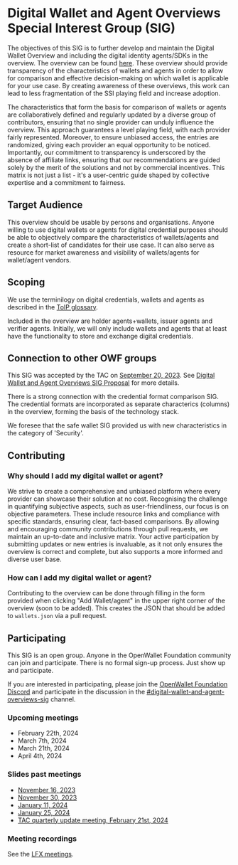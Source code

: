 # Digital Wallet and Agent Overviews Special Interest Group (SIG)

The objectives of this SIG is to further develop and maintain the Digital Wallet Overview and including the digital identity agents/SDKs in the overview. The overview can be found [here](https://openwallet-foundation.github.io/digital-wallet-and-agent-overviews-sig/). These overview should provide transparency of the characteristics of wallets and agents in order to allow for comparison and effective decision-making on which wallet is applicable for your use case. By creating awareness of these overviews, this work can lead to less fragmentation of the SSI playing field and increase adoption.

The characteristics that form the basis for comparison of wallets or agents are collaboratively defined and regularly updated by a diverse group of contributors, ensuring that no single provider can unduly influence the overview. This approach guarantees a level playing field, with each provider fairly represented. Moreover, to ensure unbiased access, the entries are randomized, giving each provider an equal opportunity to be noticed. Importantly, our commitment to transparency is underscored by the absence of affiliate links, ensuring that our recommendations are guided solely by the merit of the solutions and not by commercial incentives. This matrix is not just a list - it's a user-centric guide shaped by collective expertise and a commitment to fairness.

## Target Audience
This overview should be usable by persons and organisations. Anyone willing to use digital wallets or agents for digital credential purposes should be able to objectively compare the characteristics of wallets/agents and create a short-list of candidates for their use case. It can also serve as resource for market awareness and visibility of wallets/agents for wallet/agent vendors.

## Scoping
We use the terminilogy on digital credentials, wallets and agents as described in the [ToIP glossary](https://docs.google.com/document/d/1fZByfuSOwszDRkE7ARQLeElSYmVznoOyJK4sxRvJpyM/edit).

Included in the overview are holder agents+wallets, issuer agents and verifier agents. Initially, we will only include wallets and agents that at least have the functionality to store and exchange digital credentials.

## Connection to other OWF groups

This SIG was accepted by the TAC on [September 20, 2023](../meetings/2023/2023-09-20.md). See [Digital Wallet and Agent Overviews SIG Proposal](https://github.com/openwallet-foundation/tac/issues/56) for more details.

There is a strong connection with the credential format comparison SIG. The credential formats are incorporated as separate characterics (columns) in the overview, forming the basis of the technology stack.

We foresee that the safe wallet SIG provided us with new characteristics in the category of 'Security'. 

## Contributing

### Why should I add my digital wallet or agent?

We strive to create a comprehensive and unbiased platform where every provider can showcase their solution at no cost. Recognising the challenge in quantifying subjective aspects, such as user-friendliness, our focus is on objective parameters. These include resource links and compliance with specific standards, ensuring clear, fact-based comparisons. By allowing and encouraging community contributions through pull requests, we maintain an up-to-date and inclusive matrix. Your active participation by submitting updates or new entries is invaluable, as it not only ensures the overview is correct and complete, but also supports a more informed and diverse user base.

### How can I add my digital wallet or agent?
Contributing to the overview can be done through filling in the form provided when clicking "Add Wallet/agent" in the upper right corner of the overview (soon to be added). This creates the JSON that should be added to `wallets.json` via a pull request.

## Participating
This SIG is an open group. Anyone in the OpenWallet Foundation community can join and participate. There is no formal sign-up process. Just show up and participate.

If you are interested in participating, please join the [OpenWallet Foundation Discord](https://discord.gg/openwalletfoundation) and participate in the discussion in the [#digital-wallet-and-agent-overviews-sig](https://discord.com/channels/1022962884864643214/1154111877077532814) channel. 
### Upcoming meetings
- February 22th, 2024
- March 7th, 2024
- March 21th, 2024
- April 4th, 2024

### Slides past meetings
- [November 16, 2023](meetings/2023/16-11-2023.pdf)
- [November 30, 2023](meetings/2023/30-11-2023.pdf)
- [January 11, 2024](meetings/2024/11-01-2024.pdf)
- [January 25, 2024](meetings/2024/25-01-2024.pdf)
- [TAC quarterly update meeting, February 21st, 2024](https://docs.google.com/presentation/d/19jO1Mi4-7d8-XdjyuGsEjuiwH6KCb5We9S99tjYgSmQ/edit?usp=sharing)

### Meeting recordings
See the [LFX meetings](https://zoom-lfx.platform.linuxfoundation.org/meeting/92821499615?password=bfd9bdad-249d-454e-97a5-727bc5fc2190).
